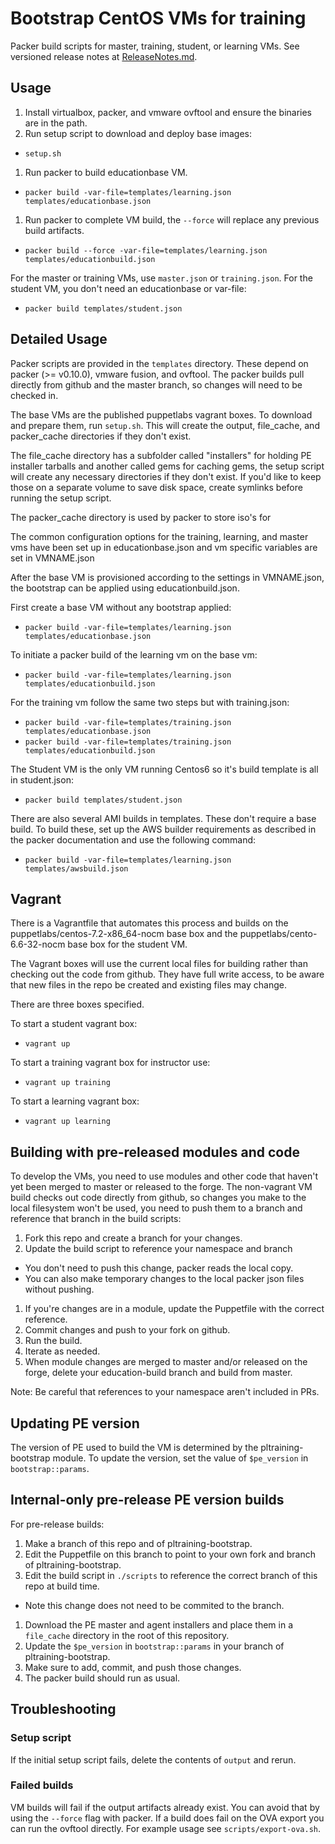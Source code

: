 # Bootstrap CentOS VMs for training
Packer build scripts for master, training, student, or learning VMs. See
versioned release notes at [ReleaseNotes.md](ReleaseNotes.md).

## Usage

1. Install virtualbox, packer, and vmware ovftool and ensure the binaries are in the path.
1. Run setup script to download and deploy base images:
  * `setup.sh`
1. Run packer to build educationbase VM. 
  * `packer build -var-file=templates/learning.json templates/educationbase.json`
1. Run packer to complete VM build, the `--force` will replace any previous build artifacts.
  * `packer build --force -var-file=templates/learning.json templates/educationbuild.json`

For the master or training VMs, use `master.json` or `training.json`.
For the student VM, you don't need an educationbase or var-file:
  * `packer build templates/student.json`

## Detailed Usage

Packer scripts are provided in the `templates` directory. These depend on
packer (>= v0.10.0), vmware fusion, and ovftool. The packer builds pull 
directly from github and the master branch, so changes will need to be checked in.

The base VMs are the published puppetlabs vagrant boxes.  To download and
prepare them, run `setup.sh`. This will create the output, file_cache, and
packer_cache directories if they don't exist.  

The file_cache directory has a subfolder called "installers" for holding 
PE installer tarballs and another called gems for caching gems, the setup 
script will create any necessary directories if they don't exist. If you'd like
to keep those on a separate volume to save disk space, create symlinks before 
running the setup script.

The packer_cache directory is used by packer to store iso's for 

The common configuration options for the training, learning, and master vms
have been set up in educationbase.json and vm specific variables are set in
VMNAME.json

After the base VM is provisioned according to the settings in VMNAME.json, the
bootstrap can be applied using educationbuild.json.

First create a base VM without any bootstrap applied:
- `packer build -var-file=templates/learning.json templates/educationbase.json`

To initiate a packer build of the learning vm on the base vm:
- `packer build -var-file=templates/learning.json templates/educationbuild.json`

For the training vm follow the same two steps but with training.json:
- `packer build -var-file=templates/training.json templates/educationbase.json`
- `packer build -var-file=templates/training.json templates/educationbuild.json`

The Student VM is the only VM running Centos6 so it's build template is all in
student.json:
- `packer build templates/student.json`

There are also several AMI builds in templates. These don't require a base build.
To build these, set up the AWS builder requirements as described in the packer
documentation and use the following command:
- `packer build -var-file=templates/learning.json templates/awsbuild.json`

## Vagrant
There is a Vagrantfile that automates this process and builds on the
puppetlabs/centos-7.2-x86_64-nocm base box and the puppetlabs/cento-6.6-32-nocm
base box for the student VM. 

The Vagrant boxes will use the current local files for building rather than 
checking out the code from github. They have full write access, to be aware that
new files in the repo be created and existing files may change.

There are three boxes specified.

To start a student vagrant box:
- `vagrant up`

To start a training vagrant box for instructor use:
- `vagrant up training`

To start a learning vagrant box:
- `vagrant up learning`


## Building with pre-released modules and code
To develop the VMs, you need to use modules and other code that haven't yet
been merged to master or released to the forge. The non-vagrant VM build checks 
out code directly from github, so changes you make to the local filesystem won't 
be used, you need to push them to a branch and reference that branch 
in the build scripts:

1. Fork this repo and create a branch for your changes.
1. Update the build script to reference your namespace and branch
  * You don't need to push this change, packer reads the local copy.
  * You can also make temporary changes to the local packer json files without pushing.
1. If you're changes are in a module, update the Puppetfile with the correct reference.
1. Commit changes and push to your fork on github.
1. Run the build.
1. Iterate as needed.
1. When module changes are merged to master and/or released on the forge, 
  delete your education-build branch and build from master.

Note: Be careful that references to your namespace aren't included in PRs.

## Updating PE version
The version of PE used to build the VM is determined by the
pltraining-bootstrap module. To update the version, set the value of
`$pe_version` in `bootstrap::params`.

## Internal-only pre-release PE version builds
For pre-release builds:

1. Make a branch of this repo and of pltraining-bootstrap.
1. Edit the Puppetfile on this branch to point to your own fork and branch of
pltraining-bootstrap.
1. Edit the build script in `./scripts` to reference the correct branch of this
repo at build time.
  * Note this change does not need to be commited to the branch.
1. Download the PE master and agent installers and place them in a `file_cache`
directory in the root of this repository.
1. Update the `$pe_version` in `bootstrap::params` in your branch of
pltraining-bootstrap.
1. Make sure to add, commit, and push those changes.
1. The packer build should run as usual.

## Troubleshooting

### Setup script
If the initial setup script fails, delete the contents of `output` and rerun.

### Failed builds
VM builds will fail if the output artifacts already exist.  You can avoid that
by using the `--force` flag with packer.  If a build does fail on the OVA export
you can run the ovftool directly.  For example usage see `scripts/export-ova.sh`.

